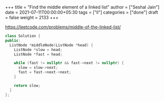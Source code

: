 +++
title = "Find the middle element of a linked list"
author = ["Seshal Jain"]
date = 2021-07-11T00:00:00+05:30
tags = ["ll"]
categories = ["done"]
draft = false
weight = 2133
+++

<https://leetcode.com/problems/middle-of-the-linked-list/>

```cpp
class Solution {
public:
  ListNode *middleNode(ListNode *head) {
    ListNode *slow = head;
    ListNode *fast = head;

    while (fast != nullptr && fast->next != nullptr) {
      slow = slow->next;
      fast = fast->next->next;
    }

    return slow;
  }
};
```
